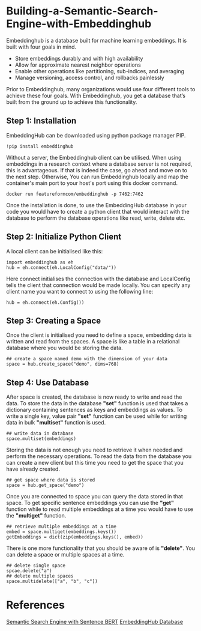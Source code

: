 # Building-a-Semantic-Search-Engine-with-Embeddinghub

Embeddinghub is a database built for machine learning embeddings. It is built with four goals in mind.

* Store embeddings durably and with high availability
* Allow for approximate nearest neighbor operations
* Enable other operations like partitioning, sub-indices, and averaging
* Manage versioning, access control, and rollbacks painlessly

Prior to Embeddinghub, many organizations would use four different tools to achieve these four goals. With Embeddinghub, you get a database that’s built from the ground up to achieve this functionality.

## Step 1: Installation 

EmbeddingHub can be downloaded using python package manager PIP. 
```
!pip install embeddinghub
```
Without a server, the Embeddinghub client can be utilised. When using embeddings in a research context where a database server is not required, this is advantageous. If that is indeed the case, go ahead and move on to the next step. 
Otherwise, You can run Embeddinghub locally and map the container's main port to your host's port using this docker command. 
```
docker run featureformcom/embeddinghub -p 7462:7462
```
Once the installation is done, to use the EmbeddingHub database in your code you would have to create a python client that would interact with the database to perform the database operations like read, write, delete etc. 

## Step 2: Initialize Python Client

A local client can be initialised like this:
```
import embeddinghub as eh
hub = eh.connect(eh.LocalConfig("data/"))
```
Here connect initialises the connection with the database and LocalConfig tells the client that connection would be made locally. You can specify any client name you want to connect to using the following line:
```
hub = eh.connect(eh.Config())
```

## Step 3: Creating a Space 

Once the client is initialised you need to define a space, embedding data is written and read from the spaces. A space is like a table in a relational database where you would be storing the data. 
```
## create a space named demo with the dimension of your data
space = hub.create_space("demo", dims=768)
```

## Step 4: Use Database

After space is created, the database is now ready to write and read the data. To store the data in the database **"set"** function is used that takes a dictionary containing sentences as keys and embeddings as values. To write a single key, value pair **"set"** function can be used while for writing data in bulk **"multiset"** function is used. 
```
## write data in database
space.multiset(embeddings)
```

Storing the data is not enough you need to retrieve it when needed and perform the necessary operations. To read the data from the database you can create a new client but this time you need to get the space that you have already created. 
```
## get space where data is stored
space = hub.get_space("demo")
```

Once you are connected to space you can query the data stored in that space. To get specific sentence embeddings you can use the **"get"** function while to read multiple embeddings at a time you would have to use the **"multiget"** function. 
```
## retrieve multiple embeddings at a time
embed = space.multiget(embeddings.keys())
getEmbeddings = dict(zip(embeddings.keys(), embed))
```
There is one more functionality that you should be aware of is **"delete"**. You can delete a space or multiple spaces at a time. 
```
## delete single space 
spcae.delete("a")
## delete multiple spaces
space.multidelete(["a", "b", "c"])
```

# References  
[Semantic Search Engine with Sentence BERT](https://evergreenllc2020.medium.com/semantic-search-engine-with-s-abbfb3cd9377)
[EmbeddingHub Database](https://docs.featureform.com/)
